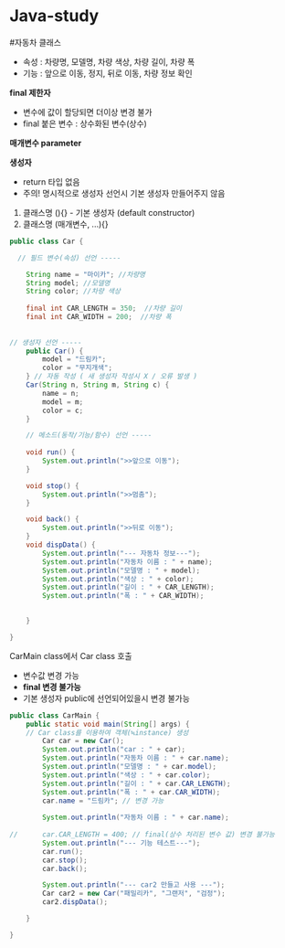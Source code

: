 # Java-study

#자동차 클래스
- 속성 : 차량명, 모델명, 차량 색상, 차량 길이, 차량 폭
- 기능 : 앞으로 이동, 정지, 뒤로 이동, 차량 정보 확인

**final 제한자**
- 변수에 값이 할당되면 더이상 변경 불가
- final 붙은 변수 : 상수화된 변수(상수)

**매개변수 parameter**

**생성자**
- return 타입 없음
- 주의! 명시적으로 생성자 선언시 기본 생성자 만들어주지 않음

1. 클래스명 (){} - 기본 생성자 (default constructor)
2. 클래스명 (매개변수, ...){}

```java
public class Car {

  // 필드 변수(속성) 선언 -----

	String name = "마이카"; //차량명
	String model; //모델명
	String color; //차량 색상
	
	final int CAR_LENGTH = 350;  //차량 길이
	final int CAR_WIDTH = 200;  //차량 폭
	
	
// 생성자 선언 -----
	public Car() {
		model = "드림카";
		color = "무지개색";
	} // 자동 작성 ( 새 생성자 작성시 X / 오류 발생 )
	Car(String n, String m, String c) { 
		name = n;
		model = m;
		color = c;
	}

	// 메소드(동작/기능/함수) 선언 -----
	
	void run() {
		System.out.println(">>앞으로 이동");
	}

	void stop() {
		System.out.println(">>멈춤");
	}

	void back() {
		System.out.println(">>뒤로 이동");
	}
	void dispData() {
		System.out.println("--- 자동차 정보---");
		System.out.println("자동차 이름 : " + name);
		System.out.println("모델명 : " + model);
		System.out.println("색상 : " + color);
		System.out.println("길이 : " + CAR_LENGTH);
		System.out.println("폭 : " + CAR_WIDTH);

		
	}

}
```

CarMain class에서 Car class 호출
- 변수값 변경 가능
- **final 변경 불가능**
- 기본 생성자 public에 선언되어있을시 변경 불가능
```java
public class CarMain {
	public static void main(String[] args) {
	// Car class를 이용하여 객체(≒instance) 생성
		Car car = new Car();
		System.out.println("car : " + car);
		System.out.println("자동차 이름 : " + car.name);
		System.out.println("모델명 : " + car.model);
		System.out.println("색상 : " + car.color);
		System.out.println("길이 : " + car.CAR_LENGTH);
		System.out.println("폭 : " + car.CAR_WIDTH);
		car.name = "드림카"; // 변경 가능
		
		System.out.println("자동차 이름 : " + car.name);
		
//		car.CAR_LENGTH = 400; // final(상수 처리된 변수 값) 변경 불가능
		System.out.println("--- 기능 테스트---");
		car.run();
		car.stop();
		car.back();

		System.out.println("--- car2 만들고 사용 ---");
		Car car2 = new Car("패밀리카", "그랜저", "검정");
		car2.dispData();

	}

}
```

